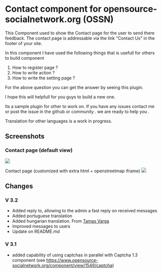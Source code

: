 # Contact component for opensource-socialnetwork.org (OSSN)

This Component used to show the Contact page for the user to send there feedback. The contact page is addressable via the link "Contact Us" in the footer of your site.

In this component I have used the following things that is usefull for others to build component

1. How to register page ?
2. How to write action ?
3. How to write the  setting page ?

For the above question you can get the answer by seeing this plugin.

I hope this will helpfull for you guys to build a new one.

Its a sample plugin for other to work on. If you have any issues contact me or post the issue in the github or community . we are ready to help you .

Translation for other languages is a work in progress.

## Screenshots

### Contact page (default view)
![](https://www.opensource-socialnetwork.org/photoattachment/4159/contactus1.png)

Contact page (customized with extra html + openstreetmap iframe)
![](https://www.opensource-socialnetwork.org/photoattachment/4160/contact2.png)


## Changes

### V 3.2

 - Added reply to, allowing to the admin a fast reply on received messages
 - Added portuguese translation
 - Added hungarian translation. From [Tamas Varga](https://www.opensource-socialnetwork.org/u/kutyafule)
 - Improved messages to users
 - Update on README.md

### V 3.1

 - added capability of using captchas in parallel with Captcha 1.3 component (see https://www.opensource-socialnetwork.org/component/view/1549/captcha)
